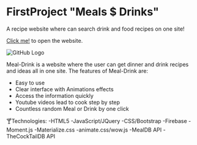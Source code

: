 # FirstProject "Meals $ Drinks"

A recipe website where can search drink and food recipes on one site!

 [Click me!](https://aalamri143.github.io/FirstProject/) to open the website.
 
![GitHub Logo](assets/images/p1.png)

Meal-Drink is a website where the user can get dinner and drink recipes and ideas all in one site. The features of Meal-Drink are:

* Easy to use
* Clear interface with Animations effects
* Access the information quickly
* Youtube videos lead to cook step by step
* Countless random Meal or Drink by one click


🍸Technologies:
 -HTML5
 -JavaScript/JQuery
 -CSS/Bootstrap
 -Firebase
 -Moment.js
 -Materialize.css
 -animate.css/wow.js
 -MealDB API
 -TheCockTailDB API
